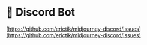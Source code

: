 # 🤖 Discord Bot

[https://github.com/erictik/midjourney-discord/issues](https://github.com/erictik/midjourney-discord/issues)
